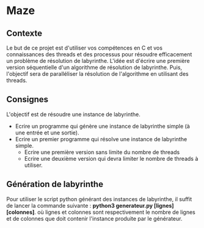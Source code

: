 # Maze
## Contexte
Le but de ce projet est d'utiliser vos compétences en C et vos connaissances des threads et des processus pour résoudre efficacement un problème de résolution de labyrinthe. L'idée est d'écrire une première version séquentielle d'un algorithme de résolution de labyrinthe. Puis, l'objectif sera de paralléliser la résolution de l'algorithme en utilisant des threads.
## Consignes
L'objectif est de résoudre une instance de labyrinthe.
  - Ecrire un programme qui génère une instance de labyrinthe simple (à une entrée et une sortie).
- Ecrire un premier programme qui résolve une instance de labyrinthe simple.
   - Ecrire une première version sans limite du nombre de threads
   - Ecrire une deuxième version qui devra limiter le nombre de threads à utiliser.
## Génération de labyrinthe
Pour utiliser le script python générant des instances de labyrinthe, il suffit de lancer la commande suivante :
**python3 generateur.py [lignes] [colonnes]**.
où lignes et colonnes sont respectivement le nombre de lignes et de colonnes que doit contenir l'instance produite par le générateur.

